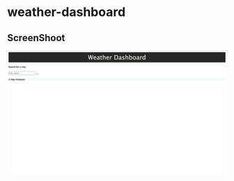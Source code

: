 # weather-dashboard

## ScreenShoot 
![Alt text](./assets/images/Screenshot%202023-04-27%20at%2010.51.33%20PM.png)